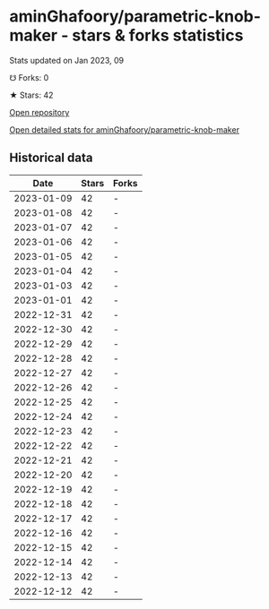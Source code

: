 # aminGhafoory/parametric-knob-maker - stars & forks statistics

Stats updated on Jan 2023, 09

☋ Forks: 0

★ Stars: 42

[Open repository](https://github.com/aminGhafoory/parametric-knob-maker)

[Open detailed stats for aminGhafoory/parametric-knob-maker](https://reviewgithub.com/rep/aminGhafoory/parametric-knob-maker)

## Historical data
| Date | Stars | Forks |
|------|-------|-------|
| 2023-01-09 | 42 | - | 
| 2023-01-08 | 42 | - | 
| 2023-01-07 | 42 | - | 
| 2023-01-06 | 42 | - | 
| 2023-01-05 | 42 | - | 
| 2023-01-04 | 42 | - | 
| 2023-01-03 | 42 | - | 
| 2023-01-01 | 42 | - | 
| 2022-12-31 | 42 | - | 
| 2022-12-30 | 42 | - | 
| 2022-12-29 | 42 | - | 
| 2022-12-28 | 42 | - | 
| 2022-12-27 | 42 | - | 
| 2022-12-26 | 42 | - | 
| 2022-12-25 | 42 | - | 
| 2022-12-24 | 42 | - | 
| 2022-12-23 | 42 | - | 
| 2022-12-22 | 42 | - | 
| 2022-12-21 | 42 | - | 
| 2022-12-20 | 42 | - | 
| 2022-12-19 | 42 | - | 
| 2022-12-18 | 42 | - | 
| 2022-12-17 | 42 | - | 
| 2022-12-16 | 42 | - | 
| 2022-12-15 | 42 | - | 
| 2022-12-14 | 42 | - | 
| 2022-12-13 | 42 | - | 
| 2022-12-12 | 42 | - | 

